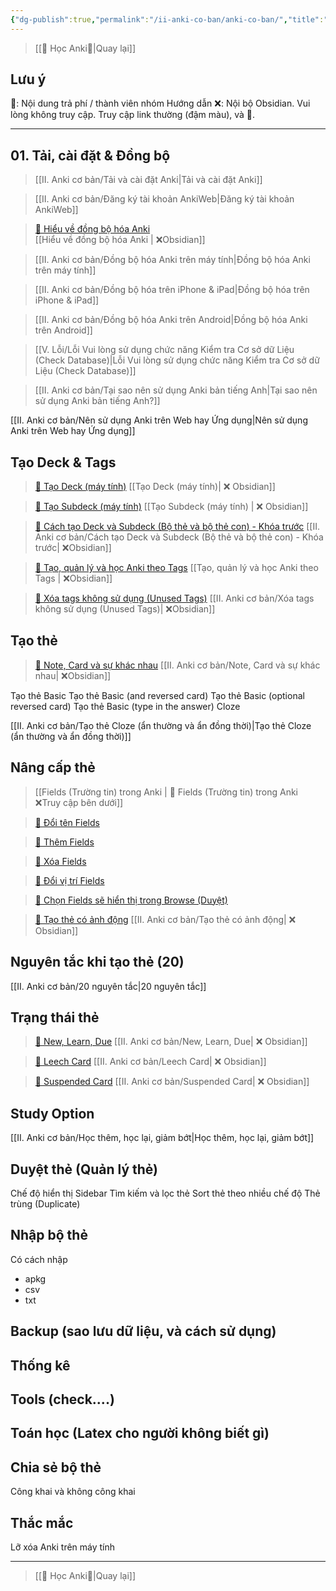 ```yaml
---
{"dg-publish":true,"permalink":"/ii-anki-co-ban/anki-co-ban/","title":"Anki cơ bản","noteIcon":"1d"}
---
```


> [[🌟 Học Anki🌟\|Quay lại]]

## Lưu ý

👑: Nội dung trả phí / thành viên nhóm Hướng dẫn
❌: Nội bộ Obsidian. Vui lòng không truy cập. Truy cập link thường (đậm màu), và 👑.
___
## 01. Tải, cài đặt & Đồng bộ
> [[II. Anki cơ bản/Tải và cài đặt Anki\|Tải và cài đặt Anki]] 

> [[II. Anki cơ bản/Đăng ký tài khoản AnkiWeb\|Đăng ký tài khoản AnkiWeb]] 

> [👑 Hiểu về đồng bộ hóa Anki](https://www.facebook.com/groups/ankikhoa2/posts/656841203164849/)  
> [[Hiểu về đồng bộ hóa Anki \| ❌Obsidian]]

> [[II. Anki cơ bản/Đồng bộ hóa Anki trên máy tính\|Đồng bộ hóa Anki trên máy tính]]

> [[II. Anki cơ bản/Đồng bộ hóa trên iPhone & iPad\|Đồng bộ hóa trên iPhone & iPad]]

> [[II. Anki cơ bản/Đồng bộ hóa Anki trên Android\|Đồng bộ hóa Anki trên Android]]

> [[V. Lỗi/Lỗi Vui lòng sử dụng chức năng Kiểm tra Cơ sở dữ Liệu (Check Database)\|Lỗi Vui lòng sử dụng chức năng Kiểm tra Cơ sở dữ Liệu (Check Database)]]

> [[II. Anki cơ bản/Tại sao nên sử dụng Anki bản tiếng Anh\|Tại sao nên sử dụng Anki bản tiếng Anh?]]

[[II. Anki cơ bản/Nên sử dụng Anki trên Web hay Ứng dụng\|Nên sử dụng Anki trên Web hay Ứng dụng]]

## Tạo Deck & Tags

> [👑 Tạo Deck (máy tính)](https://www.facebook.com/100006970567626/videos/269699682445236/)
> [[Tạo Deck (máy tính)\| ❌ Obsidian]]


> [👑 Tạo Subdeck (máy tính)](https://www.facebook.com/100006970567626/videos/1309708296640380/)
> [[Tạo Subdeck (máy tính) \| ❌ Obsidian]]


> [👑 Cách tạo Deck và Subdeck (Bộ thẻ và bộ thẻ con) - Khóa trước](https://www.facebook.com/100006970567626/videos/948967736190048/) 
> [[II. Anki cơ bản/Cách tạo Deck và Subdeck (Bộ thẻ và bộ thẻ con) - Khóa trước\| ❌Obsidian]]


> [👑 Tạo, quản lý và học Anki theo Tags](https://www.facebook.com/100006970567626/videos/1735576880208862/) 
> [[Tạo, quản lý và học Anki theo Tags \| ❌Obsidian]]


> [👑 Xóa tags không sử dụng (Unused Tags)](https://www.facebook.com/groups/ankikhoa2/posts/658428619672774/)
> [[II. Anki cơ bản/Xóa tags không sử dụng (Unused Tags)\| ❌Obsidian]]


## Tạo thẻ

> [👑 Note, Card và sự khác nhau](https://www.facebook.com/groups/ankikhoa2/posts/658651092983860/)
[[II. Anki cơ bản/Note, Card và sự khác nhau\| ❌Obsidian]]

Tạo thẻ Basic
Tạo thẻ Basic (and reversed card)
Tạo thẻ Basic (optional reversed card)
Tạo thẻ Basic (type in the answer)
Cloze

[[II. Anki cơ bản/Tạo thẻ Cloze (ẩn thường và ẩn đồng thời)\|Tạo thẻ Cloze (ẩn thường và ẩn đồng thời)]]

## Nâng cấp thẻ

> [[Fields (Trường tin) trong Anki \| 👑 Fields (Trường tin) trong Anki ❌Truy cập bên dưới]]

> [👑 Đổi tên Fields](https://www.facebook.com/100006970567626/videos/6386729764755310/)

> [👑 Thêm Fields](https://www.facebook.com/100006970567626/videos/610376627914331/)

> [👑 Xóa Fields](https://www.facebook.com/100006970567626/videos/1460259781398928/)

> [👑 Đổi vị trí Fields](https://www.facebook.com/100006970567626/videos/996737118425945/)

> [👑 Chọn Fields sẽ hiển thị trong Browse (Duyệt)](https://www.facebook.com/100006970567626/videos/1115800266045956/)



> [👑 Tạo thẻ có ảnh động](https://www.facebook.com/groups/ankikhoa2/posts/657978433051126/)
> [[II. Anki cơ bản/Tạo thẻ có ảnh động\| ❌ Obsidian]]

## Nguyên tắc khi tạo thẻ (20)
[[II. Anki cơ bản/20 nguyên tắc\|20 nguyên tắc]]

## Trạng thái thẻ

> [👑 New, Learn, Due](https://www.facebook.com/100006970567626/videos/6380549382011532/)
> [[II. Anki cơ bản/New, Learn, Due\| ❌ Obsidian]]

> [👑 Leech Card](https://www.facebook.com/100006970567626/videos/3522266851347838/)
> [[II. Anki cơ bản/Leech Card\| ❌ Obsidian]]

> [👑 Suspended Card](https://www.facebook.com/100006970567626/videos/1013283566338415/)
> [[II. Anki cơ bản/Suspended Card\| ❌ Obsidian]]


## Study Option
[[II. Anki cơ bản/Học thêm, học lại, giảm bớt\|Học thêm, học lại, giảm bớt]]


## Duyệt thẻ (Quản lý thẻ)

Chế độ hiển thị
Sidebar
Tìm kiếm và lọc thẻ
Sort thẻ theo nhiều chế độ
Thẻ trùng (Duplicate)


## Nhập bộ thẻ
Có cách nhập
- apkg
- csv
- txt

## Backup (sao lưu dữ liệu, và cách sử dụng)

## Thống kê

## Tools (check....)

## Toán học (Latex cho người không biết gì)

## Chia sẻ bộ thẻ
Công khai và không công khai

## Thắc mắc
Lỡ xóa Anki trên máy tính

___
> [[🌟 Học Anki🌟\|Quay lại]]